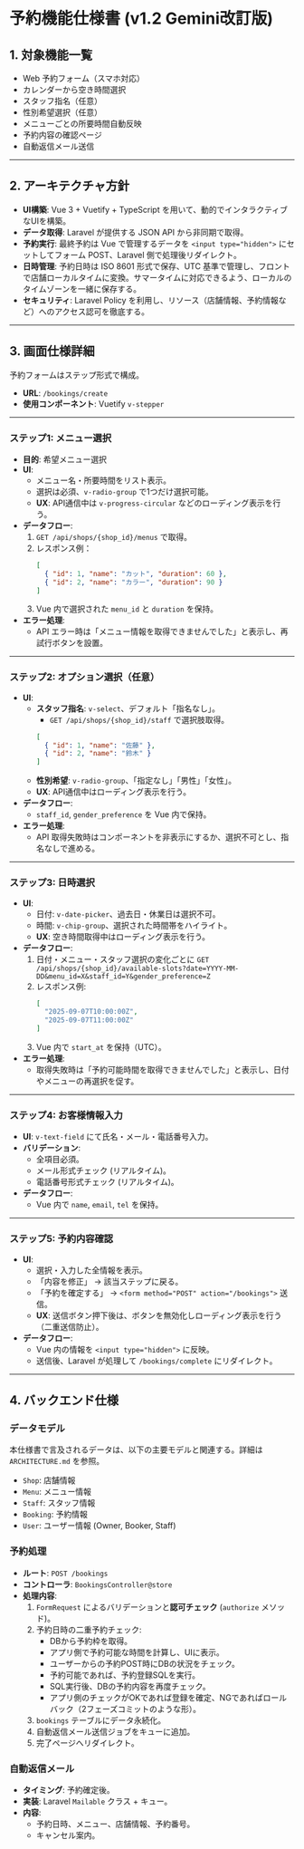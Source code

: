 # 予約機能仕様書 (v1.2 Gemini改訂版)

## 1. 対象機能一覧

- Web 予約フォーム（スマホ対応）
- カレンダーから空き時間選択
- スタッフ指名（任意）
- 性別希望選択（任意）
- メニューごとの所要時間自動反映
- 予約内容の確認ページ
- 自動返信メール送信

---

## 2. アーキテクチャ方針

- **UI構築**: Vue 3 + Vuetify + TypeScript を用いて、動的でインタラクティブなUIを構築。
- **データ取得**: Laravel が提供する JSON API から非同期で取得。
- **予約実行**: 最終予約は Vue で管理するデータを `<input type="hidden">` にセットしてフォーム POST、Laravel 側で処理後リダイレクト。
- **日時管理**: 予約日時は ISO 8601 形式で保存、UTC 基準で管理し、フロントで店舗ローカルタイムに変換。サマータイムに対応できるよう、ローカルのタイムゾーンを一緒に保存する。
- **セキュリティ**: Laravel Policy を利用し、リソース（店舗情報、予約情報など）へのアクセス認可を徹底する。

---

## 3. 画面仕様詳細

予約フォームはステップ形式で構成。

- **URL**: `/bookings/create`
- **使用コンポーネント**: Vuetify `v-stepper`

---

### ステップ1: メニュー選択

- **目的**: 希望メニュー選択
- **UI**:
  - メニュー名・所要時間をリスト表示。
  - 選択は必須、`v-radio-group` で1つだけ選択可能。
  - **UX**: API通信中は `v-progress-circular` などのローディング表示を行う。
- **データフロー**:
  1. `GET /api/shops/{shop_id}/menus` で取得。
  2. レスポンス例：
     ```json
     [
       { "id": 1, "name": "カット", "duration": 60 },
       { "id": 2, "name": "カラー", "duration": 90 }
     ]
     ```
  3. Vue 内で選択された `menu_id` と `duration` を保持。
- **エラー処理**:
  - API エラー時は「メニュー情報を取得できませんでした」と表示し、再試行ボタンを設置。

---

### ステップ2: オプション選択（任意）

- **UI**:
  - **スタッフ指名**: `v-select`、デフォルト「指名なし」。
    - `GET /api/shops/{shop_id}/staff` で選択肢取得。
    ```json
    [
      { "id": 1, "name": "佐藤" },
      { "id": 2, "name": "鈴木" }
    ]
    ```
  - **性別希望**: `v-radio-group`、「指定なし」「男性」「女性」。
  - **UX**: API通信中はローディング表示を行う。
- **データフロー**:
  - `staff_id`, `gender_preference` を Vue 内で保持。
- **エラー処理**:
  - API 取得失敗時はコンポーネントを非表示にするか、選択不可とし、指名なしで進める。

---

### ステップ3: 日時選択

- **UI**:
  - 日付: `v-date-picker`、過去日・休業日は選択不可。
  - 時間: `v-chip-group`、選択された時間帯をハイライト。
  - **UX**: 空き時間取得中はローディング表示を行う。
- **データフロー**:
  1. 日付・メニュー・スタッフ選択の変化ごとに `GET /api/shops/{shop_id}/available-slots?date=YYYY-MM-DD&menu_id=X&staff_id=Y&gender_preference=Z`
  2. レスポンス例:
     ```json
     [
       "2025-09-07T10:00:00Z",
       "2025-09-07T11:00:00Z"
     ]
     ```
  3. Vue 内で `start_at` を保持（UTC）。
- **エラー処理**:
  - 取得失敗時は「予約可能時間を取得できませんでした」と表示し、日付やメニューの再選択を促す。

---

### ステップ4: お客様情報入力

- **UI**: `v-text-field` にて氏名・メール・電話番号入力。
- **バリデーション**:
  - 全項目必須。
  - メール形式チェック (リアルタイム)。
  - 電話番号形式チェック (リアルタイム)。
- **データフロー**:
  - Vue 内で `name`, `email`, `tel` を保持。

---

### ステップ5: 予約内容確認

- **UI**:
  - 選択・入力した全情報を表示。
  - 「内容を修正」 → 該当ステップに戻る。
  - 「予約を確定する」 → `<form method="POST" action="/bookings">` 送信。
  - **UX**: 送信ボタン押下後は、ボタンを無効化しローディング表示を行う（二重送信防止）。
- **データフロー**:
  - Vue 内の情報を `<input type="hidden">` に反映。
  - 送信後、Laravel が処理して `/bookings/complete` にリダイレクト。

---

## 4. バックエンド仕様

### データモデル
本仕様書で言及されるデータは、以下の主要モデルと関連する。詳細は `ARCHITECTURE.md` を参照。
- `Shop`: 店舗情報
- `Menu`: メニュー情報
- `Staff`: スタッフ情報
- `Booking`: 予約情報
- `User`: ユーザー情報 (Owner, Booker, Staff)

### 予約処理

- **ルート**: `POST /bookings`
- **コントローラ**: `BookingsController@store`
- **処理内容**:
  1. `FormRequest` によるバリデーションと**認可チェック** (`authorize` メソッド)。
  2. 予約日時の二重予約チェック:
     - DBから予約枠を取得。
     - アプリ側で予約可能な時間を計算し、UIに表示。
     - ユーザーからの予約POST時にDBの状況をチェック。
     - 予約可能であれば、予約登録SQLを実行。
     - SQL実行後、DBの予約内容を再度チェック。
     - アプリ側のチェックがOKであれば登録を確定、NGであればロールバック（2フェーズコミットのような形）。
  3. `bookings` テーブルにデータ永続化。
  4. 自動返信メール送信ジョブをキューに追加。
  5. 完了ページへリダイレクト。

### 自動返信メール

- **タイミング**: 予約確定後。
- **実装**: Laravel `Mailable` クラス + キュー。
- **内容**:
  - 予約日時、メニュー、店舗情報、予約番号。
  - キャンセル案内。